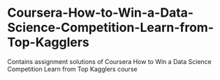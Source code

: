 # Coursera-How-to-Win-a-Data-Science-Competition-Learn-from-Top-Kagglers
Contains assignment solutions of Coursera How to Win a Data Science Competition Learn from Top Kagglers course
